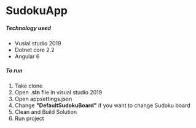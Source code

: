 # SudokuApp

##### Technology used
- Vusial studio 2019
- Dotnet core 2.2
- Angular 6

##### To run 
1) Take clone
2) Open **.sln** file in visual studio 2019
3) Open appsettings.json
4) Change **"DefaultSudokuBoard"** if you want to change Sudoku board
5) Clean and Build Solution
6) Run project